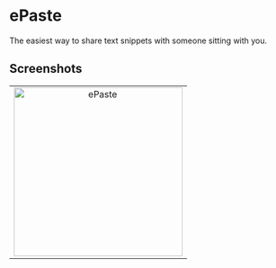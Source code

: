 # ePaste
The easiest way to share text snippets with someone sitting with you. 


## Screenshots

<table>
  <tbody>
    <tr>
      <!-- Video 1 -->
      <td align="center">
          <img width="300" alt="ePaste" src="/screenshots/Screenshot%20(715).png">
          <br>
      </td>
    </tr>
  </tbody>
</table>
